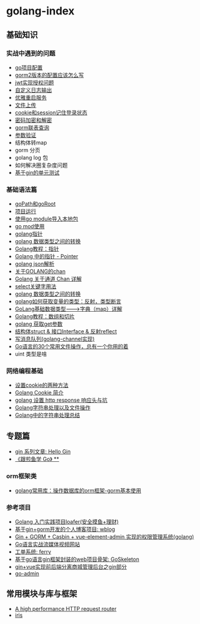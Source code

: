 # golang-index


## 基础知识

### 实战中遇到的问题
- [go项目配置](./docs/20年/11月/01_go项目配置/readme.md)
- [gorm2版本的配置应该怎么写](./docs/20年/11月/02_gorm2版本的配置应该怎么写/readme.md)
- [jwt实现授权问题](./docs/20年/12月/01_jwt授权/readme.md)
- [自定义日志输出](./docs/20年/12月/02_自定义日志输出/readmd.md)
- [优雅重启服务](./docs/20年/12月/03_优雅重启服务/readme.md)
- [文件上传](./docs/20年/12月/04_文件上传/readme.md)
- [cookie和session记住登录状态](./docs/20年/12月/05_cookie和session记住登录状态/readme.md)
- [密码加密和解密](./docs/20年/12月/06_密码加密和解密/readme.md)
- [gorm联表查询](./docs/20年/12月/07_gorm联表查询/readme.md)
- [参数验证](./docs/21年/02月/01_参数验证/readme.md)
- 结构体转map
- gorm 分页
- golang log 包
- 如何解决圈复杂度问题
- [基于gin的单元测试](./docs/21年/03月/01_基于gin的单元测试/readme.md)


### 基础语法篇
- [goPath和goRoot](./docs/19年/07月/01、goPath和goRoot/01、goPath和goRoot.md)
- [项目运行](./docs/19年/07月/02、项目运行/02、项目运行.md)
- [使用go module导入本地包](https://zhuanlan.zhihu.com/p/109828249)
- [go mod使用](https://www.jianshu.com/p/760c97ff644c)
- [golang指针](./docs/19年/07月/03、golang指针/03、指针.md)
- [golang 数据类型之间的转换](https://blog.csdn.net/sinat_34322082/article/details/81106091)
- [Golang教程：指针](https://www.cnblogs.com/liuzhongchao/p/9168127.html)
- [Golang 中的指针 - Pointer](https://www.cnblogs.com/jasonxuli/p/6802289.html)
- [golang json解析](https://www.jianshu.com/p/d4a66eaa46d2)
- [关于GOLANG的chan](https://studygolang.com/articles/7750)
- [Golang 关于通道 Chan 详解](https://blog.csdn.net/netdxy/article/details/54564436)
- [select关键字用法](https://www.jianshu.com/p/2a1146dc42c3)
- [golang 数据类型之间的转换](https://blog.csdn.net/sinat_34322082/article/details/81106091)
- [golang如何获取变量的类型：反射，类型断言](https://studygolang.com/articles/10524)
- [GoLang基础数据类型--->字典（map）详解](https://www.cnblogs.com/yinzhengjie/p/7689996.html)
- [Golang教程：数组和切片](https://www.cnblogs.com/liuzhongchao/p/9159896.html)
- [golang 获取get参数](https://www.cnblogs.com/Dennis-mi/p/8495175.html)
- [结构体struct & 接口Interface & 反射reflect](https://www.cnblogs.com/suoning/p/7145458.html)
- [写消息队列(golang-channel实现)](https://juejin.im/post/6874194268236447751)
- [Go语言的30个常用文件操作，总有一个你用的着](https://juejin.im/post/6878117337820561421)
- uint 类型是啥

### 网络编程基础
- [设置cookie的两种方法](https://www.cnblogs.com/limozi/p/8251713.html)
- [Golang Cookie 简介](https://www.jianshu.com/p/3b84aec28855)
- [golang 设置 http response 响应头与坑](https://www.jianshu.com/p/4a26a4681464)
- [Golang字符串处理以及文件操作](https://www.cnblogs.com/yinzhengjie/p/7043430.html)
- [Golang中的字符串处理总结](https://my.oschina.net/u/3625745/blog/3007674)



## 专题篇
- [gin 系列文章: Hello Gin](https://github.com/youngxhui/GinHello/tree/gin-router)
- [《跟煎鱼学 Go》 **](https://eddycjy.com/go-categories/)

### orm框架类
- [golang常用库：操作数据库的orm框架-gorm基本使用](https://www.cnblogs.com/jiujuan/p/12676195.html)


### 参考项目
- [Golang 入门实践项目loafer(安全摸鱼+理财)](https://juejin.im/post/6861970298943029262)
- [基于gin+gorm开发的个人博客项目: wblog](https://github.com/wangsongyan/wblog)
- [Gin + GORM + Casbin + vue-element-admin 实现的权限管理系统(golang)](https://github.com/it234/goapp)
- [Go语言实战流媒体视频网站](https://github.com/alanhou/golang-streaming)
- [工单系统: ferry](https://github.com/lanyulei/ferry)
- [基于go语言gin框架封装的web项目骨架: GoSkeleton](https://gitee.com/daitougege/GinSkeleton)
- [gin+vue实现前后端分离商城管理后台之gin部分](https://gitee.com/zhangyafeii/gin-shop-admin)
- [go-admin](https://github.com/go-admin-team/go-admin)


    
## 常用模块与库与框架
- [A high performance HTTP request router](https://github.com/julienschmidt/httprouter)
- [iris](https://github.com/kataras/iris)
